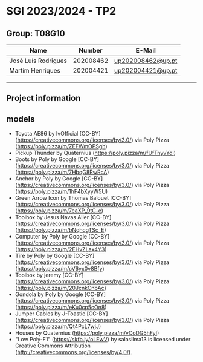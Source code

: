 # SGI 2023/2024 - TP2

## Group: T08G10

| Name             | Number    | E-Mail             |
| ---------------- | --------- | ------------------ |
| José Luís Rodrigues | 202008462 | up202008462@up.pt |
| Martim Henriques    | 202004421  | up202004421@up.pt  |

----
## Project information

## models

 - Toyota AE86 by IvOfficial [CC-BY] (https://creativecommons.org/licenses/by/3.0/) via Poly Pizza (https://poly.pizza/m/ZEFWmOPSgh)
 - Pickup Thunder by Quaternius (https://poly.pizza/m/fUfTnyvYdl)
 - Boots by Poly by Google [CC-BY] (https://creativecommons.org/licenses/by/3.0/) via Poly Pizza (https://poly.pizza/m/7HbqG8RwRcA)
 - Anchor by Poly by Google [CC-BY] (https://creativecommons.org/licenses/by/3.0/) via Poly Pizza (https://poly.pizza/m/1hF4bXyyW5U)
 - Green Arrow Icon by Thomas Balouet [CC-BY] (https://creativecommons.org/licenses/by/3.0/) via Poly Pizza (https://poly.pizza/m/7eaXP_9tC-e)
 - Toolbox by Jesus Navas Aller [CC-BY] (https://creativecommons.org/licenses/by/3.0/) via Poly Pizza (https://poly.pizza/m/bNqhcgTSc_E)
 - Computer by Poly by Google [CC-BY] (https://creativecommons.org/licenses/by/3.0/) via Poly Pizza (https://poly.pizza/m/2EHvZLax4Y3)
 - Tire by Poly by Google [CC-BY] (https://creativecommons.org/licenses/by/3.0/) via Poly Pizza (https://poly.pizza/m/cV6yx0v8Bfy)
 - Toolbox by jeremy [CC-BY] (https://creativecommons.org/licenses/by/3.0/) via Poly Pizza (https://poly.pizza/m/20JcnkCnbAc)
 - Gondola by Poly by Google [CC-BY] (https://creativecommons.org/licenses/by/3.0/) via Poly Pizza (https://poly.pizza/m/eKu0cp5cOn8)
 - Jumper Cables by J-Toastie [CC-BY] (https://creativecommons.org/licenses/by/3.0/) via Poly Pizza (https://poly.pizza/m/Qt4PcL7wjJ)
 - Houses by Quaternius (https://poly.pizza/m/vCoDG5hFyI)
 - "Low Poly-F1" (https://skfb.ly/oLEwV) by salasilma13 is licensed under Creative Commons Attribution (http://creativecommons.org/licenses/by/4.0/).